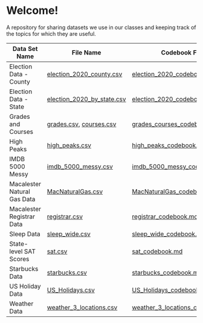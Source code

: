 # Welcome!
A repository for sharing datasets we use in our classes and keeping track of the topics for which they are useful.

| Data Set Name | File Name | Codebook File | Useful For | Courses |
| --- | --- | --- | --- | --- |
| Election Data - County | [election_2020_county.csv](election_2020_county.csv) | [election_2020_codebook.md](election_2020_codebook.md) | data viz | 112 |
| Election Data - State | [election_2020_by_state.csv](election_2020_by_state.csv) | [election_2020_codebook2.md](election_2020_codebook2.md) | data viz | 112 |
| Grades and Courses | [grades.csv](grades.csv), [courses.csv](courses.csv) | [grades_courses_codebook.md](grades_courses_codebook.md) | joins | 112 |
| High Peaks | [high_peaks.csv](high_peaks.csv) | [high_peaks_codebook.md](high_peaks_codebook.md) | data viz | 112 |
| IMDB 5000 Messy | [imdb_5000_messy.csv](imdb_5000_messy.csv) | [imdb_5000_messy_codebook.md](imdb_5000_messy_codebook.md) | data cleaning | 112 |
| Macalester Natural Gas Data | [MacNaturalGas.csv](MacNaturalGas.csv) | [MacNaturalGas_codebook.md](MacNaturalGas_codebook.md) | data viz, confounding | 112 |
| Macalester Registrar Data | [registrar.csv](registrar.csv) | [registrar_codebook.md](registrar_codebook.md) | strings, regex | 112 |
| Sleep Data | [sleep_wide.csv](sleep_wide.csv) | [sleep_wide_codebook.md](sleep_wide_codebook.md) | reshaping | 112 |
| State-level SAT Scores | [sat.csv](sat.csv) | [sat_codebook.md](sat_codebook.md) | multi viz, confounding | 112 |
| Starbucks Data | [starbucks.csv](starbucks.csv) | [starbucks_codebook.md](starbucks_codebook.md) | spatial viz | 112 |
| US Holiday Data | [US_Holidays.csv](US_Holidays.csv) | [US_Holidays_codebook.md](US_Holidays_codebook.md) | joins, dates | 112 |
| Weather Data | [weather_3_locations.csv](weather_3_locations.csv) | [weather_3_locations_codebook.md](weather_3_locations_codebook.md) | data viz | 112 |

